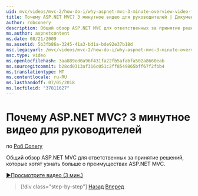 ```yaml
---
uid: mvc/videos/mvc-2/how-do-i/why-aspnet-mvc-3-minute-overview-video-for-decision-makers
title: Почему ASP.NET MVC? 3 минутное видео для руководителей | Документация Майкрософт
author: robconery
description: Общий обзор ASP.NET MVC для ответственных за принятие решений, которые хотят узнать больше о преимуществах ASP.NET MVC.
ms.author: aspnetcontent
ms.date: 08/21/2009
ms.assetid: 5b3fb86a-3245-41a3-bd1a-bde92e37b18d
msc.legacyurl: /mvc/videos/mvc-2/how-do-i/why-aspnet-mvc-3-minute-overview-video-for-decision-makers
msc.type: video
ms.openlocfilehash: 3aa889ed0a96f431fa22fb5afabfa502a8660eab
ms.sourcegitcommit: b28cd0313af316c051c2ff8549865bff67f2fbb4
ms.translationtype: MT
ms.contentlocale: ru-RU
ms.lasthandoff: 07/05/2018
ms.locfileid: "37811627"
---
```

<a name="why-aspnet-mvc-3-minute-overview-video-for-decision-makers"></a>Почему ASP.NET MVC? 3 минутное видео для руководителей
====================
по [Роб Conery](https://github.com/robconery)

Общий обзор ASP.NET MVC для ответственных за принятие решений, которые хотят узнать больше о преимуществах ASP.NET MVC.

[&#9654;Просмотрите видео (3 мин.)](https://channel9.msdn.com/Blogs/ASP-NET-Site-Videos/why-aspnet-mvc-3-minute-overview-video-for-decision-makers)

> [!div class="step-by-step"]
> [Назад](what-is-aspnet-mvc-80-minute-technical-video-for-developers-building-nerddinner.md)
> [Вперед](aspnet-mvc-how-10-minute-technical-video-for-developers.md)
